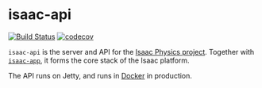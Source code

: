 # isaac-api

[![Build Status](https://travis-ci.com/isaacphysics/isaac-api.svg?branch=master)](https://travis-ci.com/isaacphysics/isaac-api)
[![codecov](https://codecov.io/gh/isaacphysics/isaac-api/branch/master/graph/badge.svg)](https://codecov.io/gh/isaacphysics/isaac-api)


`isaac-api` is the server and API for the [Isaac Physics project](https://isaacphysics.org/about). Together with [`isaac-app`](https://github.com/ucam-cl-dtg/isaac-app), it forms the core stack of the Isaac platform.

The API runs on Jetty, and runs in [Docker](https://www.docker.com/) in production.